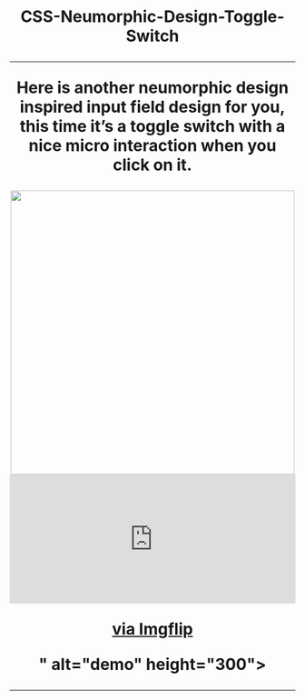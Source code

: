 #



# 




 <h1 align="center">
   CSS-Neumorphic-Design-Toggle-Switch


<p align="center">
<hr /> Here is another neumorphic design inspired input field design for you, this time it’s a toggle switch with a nice micro interaction when you click on it.
<br>

</p>

<p align="center">
  <a href="https://opensource.org/licenses/MIT">
  
 [//]: # (Add your gifs/images here:)
<div>
  <img src=<div style="width:500px;max-width:100%;"><div style="height:0;padding-bottom:45%;position:relative;"><iframe width="500" height="225" style="position:absolute;top:0;left:0;width:100%;height:100%;" frameBorder="0" src="https://imgflip.com/embed/3s5m0b"></iframe></div><p><a href="https://imgflip.com/gif/3s5m0b">via Imgflip</a></p></div>" alt="demo" height="300">
</div>

<hr />
  </a>

